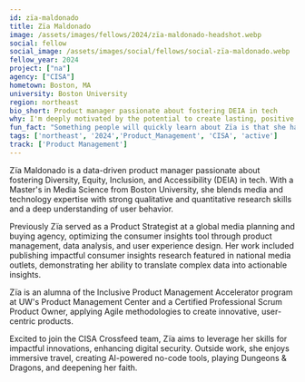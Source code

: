 ```yaml
---
id: zïa-maldonado
title: Zïa Maldonado
image: /assets/images/fellows/2024/zïa-maldonado-headshot.webp
social: fellow
social_image: /assets/images/social/fellows/social-zïa-maldonado.webp
fellow_year: 2024
project: ["na"]
agency: ["CISA"]
hometown: Boston, MA
university: Boston University
region: northeast
bio_short: Product manager passionate about fostering DEIA in tech
why: I'm deeply motivated by the potential to create lasting, positive change in our society. The USDC program presented an unparalleled opportunity to combine my passion for product development and technology with a mission-driven initiative.
fun_fact: "Something people will quickly learn about Zïa is that she has an unwavering belief that everything is figure-out-able, changeable, or hackable (pun not intended). Even more quickly now that we have tools like search engines and AI at our fingertips."
tags: ['northeast', '2024','Product_Management', 'CISA', 'active']
track: ['Product Management']
---
```


Zïa Maldonado is a data-driven product manager passionate about fostering Diversity, Equity, Inclusion, and Accessibility (DEIA) in tech. With a Master's in Media Science from Boston University, she blends media and technology expertise with strong qualitative and quantitative research skills and a deep understanding of user behavior.

Previously Zïa served as a Product Strategist at a global media planning and buying agency, optimizing the consumer insights tool through product management, data analysis, and user experience design. Her work included publishing impactful consumer insights research featured in national media outlets, demonstrating her ability to translate complex data into actionable insights.

Zïa is an alumna of the Inclusive Product Management Accelerator program at UW's Product Management Center and a Certified Professional Scrum Product Owner, applying Agile methodologies to create innovative, user-centric products.

Excited to join the CISA Crossfeed team, Zïa aims to leverage her skills for impactful innovations, enhancing digital security. Outside work, she enjoys immersive travel, creating AI-powered no-code tools, playing Dungeons & Dragons, and deepening her faith.

